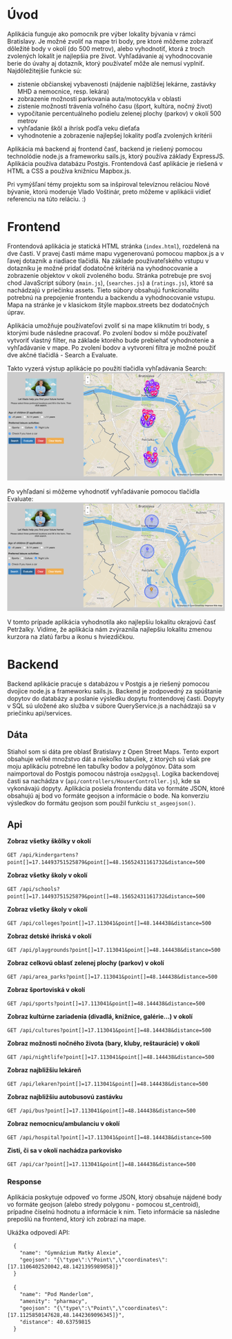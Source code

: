 # Úvod

Aplikácia funguje ako pomocník pre výber lokality bývania v rámci Bratislavy. Je možné zvoliť na mape tri body, pre ktoré môžeme zobraziť dôležité body v okolí (do 500 metrov), alebo vyhodnotiť, ktorá z troch zvolených lokalít je najlepšia pre život. Vyhľadávanie aj vyhodnocovanie berie do úvahy aj dotazník, ktorý používateľ môže ale nemusí vyplniť.
Najdôležitejšie funkcie sú:
- zistenie občianskej vybavenosti (nájdenie najbližšej lekárne, zastávky MHD a nemocnice, resp. lekára)
- zobrazenie možnosti parkovania auta/motocykla v oblasti
- zistenie možností trávenia voľného času (šport, kultúra, nočný život)
- vypočítanie percentuálneho podielu zelenej plochy (parkov) v okolí 500 metrov
- vyhľadanie škôl a ihrísk podľa veku dieťaťa
- vyhodnotenie a zobrazenie najlepšej lokality podľa zvolených kritérii

Aplikácia má backend aj frontend časť, backend je riešený pomocou technolódie node.js a frameworku sails.js, ktorý používa základy ExpressJS. Aplikácia používa databázu Postgis. Frontendová časť aplikácie je riešená v HTML a CSS a používa knižnicu Mapbox.js.

Pri vymýšľaní témy projektu som sa inšpiroval televíznou reláciou Nové bývanie, ktorú moderuje Vlado Voštinár, preto môžeme v aplikácii vidieť referenciu na túto reláciu. :) 

# Frontend

Frontendová aplikácia je statická HTML stránka (`index.html`), rozdelená na dve časti. V pravej časti máme mapu vygenerovanú pomocou mapbox.js a v ľavej dotazník a riadiace tlačidlá. Na základe používateľského vstupu v dotazníku je možné pridať dodatočné kritériá na vyhodnocovanie a zobrazenie objektov v okolí zvoleného bodu. Stránka potrebuje pre svoj chod JavaScript súbory (`main.js`), (`searches.js`) a (`ratings.js`), ktoré sa nachádzajú v priečinku assets. Tieto súbory obsahujú funkcionalitu potrebnú na prepojenie frontendu a backendu a vyhodnocovanie vstupu. Mapa na stránke je v klasickom štýle mapbox.streets bez dodatočných úprav.

Aplikácia umožňuje používateľovi zvoliť si na mape kliknutím tri body, s ktorými bude následne pracovať. Po zvolení bodov si môže používateľ vytvoriť vlastný filter, na základe ktorého bude prebiehať vyhodnotenie a vyhľadávanie v mape. Po zvolení bodov a vytvorení filtra je možné použiť dve akčné tlačidlá - Search a Evaluate. 

Takto vyzerá výstup aplikácie po použití tlačidla vyhľadávania Search:
![Screenshot](screen-search.png)

Po vyhľadaní si môžeme vyhodnotiť vyhľadávanie pomocou tlačidla Evaluate:
![Screenshot](screen-eval.png)

V tomto prípade aplikácia vyhodnotila ako najlepšiu lokalitu okrajovú časť Petržalky. Vidíme, že aplikácia nám zvýraznila najlepšiu lokalitu zmenou kurzora na zlatú farbu a ikonu s hviezdičkou. 

# Backend

Backend aplikácie pracuje s databázou v Postgis a je riešený pomocou dvojice node.js a frameworku sails.js. Backend je zodpovedný za spúštanie dopytov do databázy a poslanie výsledku dopytu frontendovej časti. Dopyty v SQL sú uložené ako služba v súbore QueryService.js a nachádzajú sa v priečinku api/services.

## Dáta

Stiahol som si dáta pre oblasť Bratislavy z Open Street Maps. Tento export obsahuje veľké množstvo dát a niekoľko tabuliek, z ktorých sú však pre moju aplikáciu potrebné len tabuľky bodov a polygónov. Dáta som naimportoval do Postgis pomocou nástroja `osm2pgsql`. Logika backendovej časti sa nachádza v (`api/controllers/HouserController.js`), kde sa vykonávajú dopyty. Aplikácia posiela frontendu dáta vo formáte JSON, ktoré obsahujú aj bod vo formáte geojson a informácie o bode. Na konverziu výsledkov do formátu geojson som použil funkciu `st_asgeojson()`. 

## Api

**Zobraz všetky škôlky v okolí**

`GET /api/kindergartens?point[]=17.14493751525879&point[]=48.15652431161732&distance=500`

**Zobraz všetky školy v okolí**

`GET /api/schools?point[]=17.14493751525879&point[]=48.15652431161732&distance=500`

**Zobraz všetky školy v okolí**

`GET /api/colleges?point[]=17.113041&point[]=48.144438&distance=500`

**Zobraz detské ihriská v okolí**

`GET /api/playgrounds?point[]=17.113041&point[]=48.144438&distance=500`

**Zobraz celkovú oblasť zelenej plochy (parkov) v okolí**

`GET /api/area_parks?point[]=17.113041&point[]=48.144438&distance=500`

**Zobraz športoviská v okolí**

`GET /api/sports?point[]=17.113041&point[]=48.144438&distance=500`

**Zobraz kultúrne zariadenia (divadlá, knižnice, galérie...) v okolí**

`GET /api/cultures?point[]=17.113041&point[]=48.144438&distance=500`

**Zobraz možnosti nočného života (bary, kluby, reštaurácie) v okolí**

`GET /api/nightlife?point[]=17.113041&point[]=48.144438&distance=500`

**Zobraz najbližšiu lekáreň**

`GET /api/lekaren?point[]=17.113041&point[]=48.144438&distance=500`

**Zobraz najbližšiu autobusovú zastávku**

`GET /api/bus?point[]=17.113041&point[]=48.144438&distance=500`

**Zobraz nemocnicu/ambulanciu v okolí**

`GET /api/hospital?point[]=17.113041&point[]=48.144438&distance=500`

**Zisti, či sa v okolí nachádza parkovisko**

`GET /api/car?point[]=17.113041&point[]=48.144438&distance=500`

### Response

Aplikácia poskytuje odpoveď vo forme JSON, ktorý obsahuje nájdené body vo formáte geojson (alebo stredy polygonu - pomocou st_centroid), prípadne číselnú hodnotu a informácie k nim. Tieto informácie sa následne prepošlú na frontend, ktorý ich zobrazí na mape.

Ukážka odpovedí API:
```
  {
    "name": "Gymnázium Matky Alexie",
    "geojson": "{\"type\":\"Point\",\"coordinates\":[17.1106402520042,48.1421395989058]}"
  }

  {
    "name": "Pod Manderlom",
    "amenity": "pharmacy",
    "geojson": "{\"type\":\"Point\",\"coordinates\":[17.1125850147628,48.1442369096345]}",
    "distance": 40.63759815
  }
```